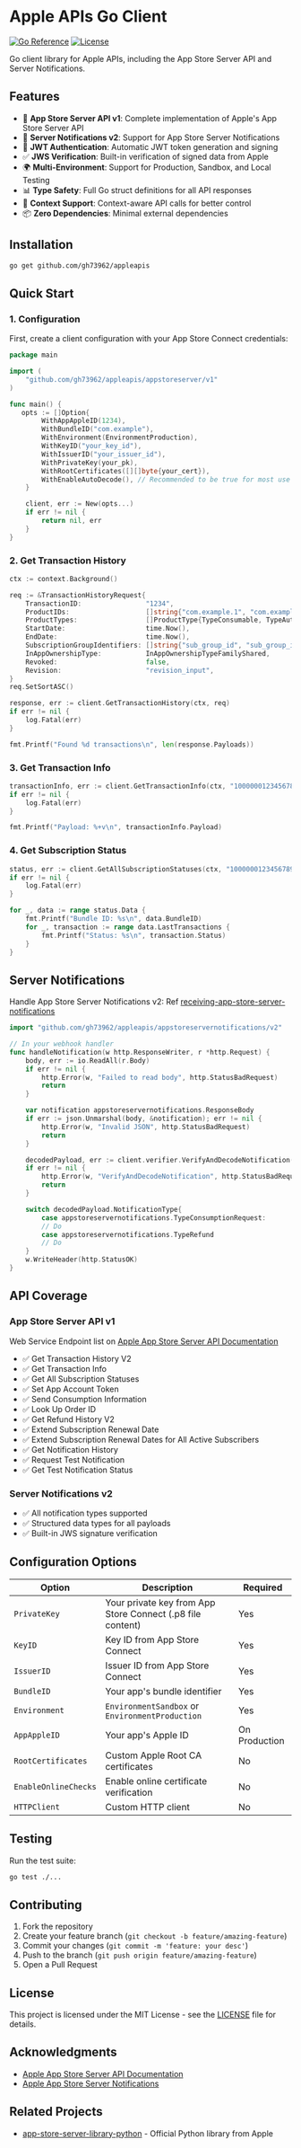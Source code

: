 # Apple APIs Go Client

[![Go Reference](https://pkg.go.dev/badge/github.com/gh73962/appleapis.svg)](https://pkg.go.dev/github.com/gh73962/appleapis)
[![License](https://img.shields.io/badge/License-MIT-blue.svg)](LICENSE)

Go client library for Apple APIs, including the App Store Server API and Server Notifications.

## Features

- 🚀 **App Store Server API v1**: Complete implementation of Apple's App Store Server API
- 📱 **Server Notifications v2**: Support for App Store Server Notifications 
- 🔐 **JWT Authentication**: Automatic JWT token generation and signing
- ✅ **JWS Verification**: Built-in verification of signed data from Apple
- 🌍 **Multi-Environment**: Support for Production, Sandbox, and Local Testing
- 📊 **Type Safety**: Full Go struct definitions for all API responses
- 🔄 **Context Support**: Context-aware API calls for better control
- 📦 **Zero Dependencies**: Minimal external dependencies

## Installation

```bash
go get github.com/gh73962/appleapis
```

## Quick Start

### 1. Configuration

First, create a client configuration with your App Store Connect credentials:

```go
package main

import (
    "github.com/gh73962/appleapis/appstoreserver/v1"
)

func main() {
   opts := []Option{
		WithAppAppleID(1234),
		WithBundleID("com.example"),
		WithEnvironment(EnvironmentProduction),
		WithKeyID("your_key_id"),
		WithIssuerID("your_issuer_id"),
		WithPrivateKey(your_pk),
		WithRootCertificates([][]byte{your_cert}),
        WithEnableAutoDecode(), // Recommended to be true for most use cases.
	}

	client, err := New(opts...)
	if err != nil {
		return nil, err
	}
}
```

### 2. Get Transaction History

```go
ctx := context.Background()

req := &TransactionHistoryRequest{
    TransactionID:                "1234",
    ProductIDs:                   []string{"com.example.1", "com.example.2"},
    ProductTypes:                 []ProductType{TypeConsumable, TypeAutoRenewableSubscription},
    StartDate:                    time.Now(),
    EndDate:                      time.Now(),
    SubscriptionGroupIdentifiers: []string{"sub_group_id", "sub_group_id_2"},
    InAppOwnershipType:           InAppOwnershipTypeFamilyShared,
    Revoked:                      false,
    Revision:                     "revision_input",
}
req.SetSortASC()

response, err := client.GetTransactionHistory(ctx, req)
if err != nil {
    log.Fatal(err)
}

fmt.Printf("Found %d transactions\n", len(response.Payloads))
```

### 3. Get Transaction Info

```go
transactionInfo, err := client.GetTransactionInfo(ctx, "1000000123456789")
if err != nil {
    log.Fatal(err)
}

fmt.Printf("Payload: %+v\n", transactionInfo.Payload)
```

### 4. Get Subscription Status

```go
status, err := client.GetAllSubscriptionStatuses(ctx, "1000000123456789")
if err != nil {
    log.Fatal(err)
}

for _, data := range status.Data {
    fmt.Printf("Bundle ID: %s\n", data.BundleID)
    for _, transaction := range data.LastTransactions {
        fmt.Printf("Status: %s\n", transaction.Status)
    }
}
```

## Server Notifications

Handle App Store Server Notifications v2:
Ref [receiving-app-store-server-notifications](https://developer.apple.com/documentation/appstoreservernotifications/receiving-app-store-server-notifications)
```go
import "github.com/gh73962/appleapis/appstoreservernotifications/v2"

// In your webhook handler
func handleNotification(w http.ResponseWriter, r *http.Request) {
    body, err := io.ReadAll(r.Body)
    if err != nil {
        http.Error(w, "Failed to read body", http.StatusBadRequest)
        return
    }

    var notification appstoreservernotifications.ResponseBody
    if err := json.Unmarshal(body, &notification); err != nil {
        http.Error(w, "Invalid JSON", http.StatusBadRequest)
        return
    }

    decodedPayload, err := client.verifier.VerifyAndDecodeNotification(notification.SignedPayload)
    if err != nil {
        http.Error(w, "VerifyAndDecodeNotification", http.StatusBadRequest)
        return
    }

    switch decodedPayload.NotificationType{
        case appstoreservernotifications.TypeConsumptionRequest:
        // Do 
        case appstoreservernotifications.TypeRefund
        // Do
    }
    w.WriteHeader(http.StatusOK)
}
```

## API Coverage

### App Store Server API v1
Web Service Endpoint list on [Apple App Store Server API Documentation](https://developer.apple.com/documentation/appstoreserverapi)
- ✅ Get Transaction History V2
- ✅ Get Transaction Info  
- ✅ Get All Subscription Statuses
- ✅ Set App Account Token
- ✅ Send Consumption Information
- ✅ Look Up Order ID
- ✅ Get Refund History V2
- ✅ Extend Subscription Renewal Date
- ✅ Extend Subscription Renewal Dates for All Active Subscribers
- ✅ Get Notification History
- ✅ Request Test Notification
- ✅ Get Test Notification Status


### Server Notifications v2

- ✅ All notification types supported
- ✅ Structured data types for all payloads
- ✅ Built-in JWS signature verification

## Configuration Options

| Option | Description | Required |
|--------|-------------|----------|
| `PrivateKey` | Your private key from App Store Connect (.p8 file content) | Yes |
| `KeyID` | Key ID from App Store Connect | Yes |
| `IssuerID` | Issuer ID from App Store Connect | Yes |
| `BundleID` | Your app's bundle identifier | Yes |
| `Environment` | `EnvironmentSandbox` or `EnvironmentProduction` | Yes |
| `AppAppleID` | Your app's Apple ID | On Production |
| `RootCertificates` | Custom Apple Root CA certificates | No |
| `EnableOnlineChecks` | Enable online certificate verification | No |
| `HTTPClient` | Custom HTTP client | No |


## Testing

Run the test suite:

```bash
go test ./...
```


## Contributing

1. Fork the repository
2. Create your feature branch (`git checkout -b feature/amazing-feature`)
3. Commit your changes (`git commit -m 'feature: your desc'`)
4. Push to the branch (`git push origin feature/amazing-feature`)
5. Open a Pull Request

## License

This project is licensed under the MIT License - see the [LICENSE](LICENSE) file for details.

## Acknowledgments

- [Apple App Store Server API Documentation](https://developer.apple.com/documentation/appstoreserverapi)
- [Apple App Store Server Notifications](https://developer.apple.com/documentation/appstoreservernotifications)

## Related Projects

- [app-store-server-library-python](https://github.com/apple/app-store-server-library-python) - Official Python library from Apple
